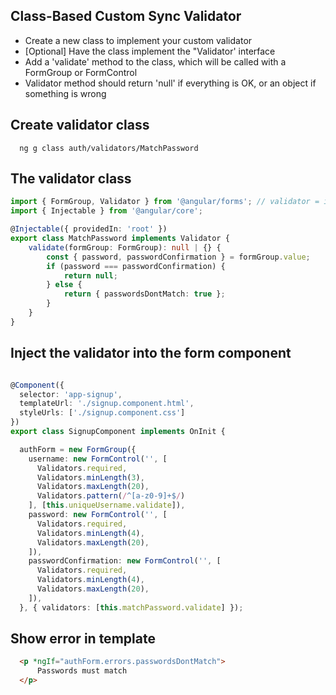 ## Class-Based Custom Sync Validator
- Create a new class to implement your custom validator
- [Optional] Have the class implement the "Validator' interface
- Add a 'validate' method to the class, which will be called with a FormGroup or FormControl
- Validator method should return 'null' if everything is OK, or an object if something is wrong

## Create validator class
```
  ng g class auth/validators/MatchPassword
```

## The validator class
```ts
import { FormGroup, Validator } from '@angular/forms'; // validator = interface
import { Injectable } from '@angular/core';

@Injectable({ providedIn: 'root' })
export class MatchPassword implements Validator {
    validate(formGroup: FormGroup): null | {} {
        const { password, passwordConfirmation } = formGroup.value;
        if (password === passwordConfirmation) {
            return null;
        } else {
            return { passwordsDontMatch: true };
        }
    }
}
```

## Inject the validator into the form component
```ts

@Component({
  selector: 'app-signup',
  templateUrl: './signup.component.html',
  styleUrls: ['./signup.component.css']
})
export class SignupComponent implements OnInit {

  authForm = new FormGroup({
    username: new FormControl('', [
      Validators.required,
      Validators.minLength(3),
      Validators.maxLength(20),
      Validators.pattern(/^[a-z0-9]+$/)
    ], [this.uniqueUsername.validate]),
    password: new FormControl('', [
      Validators.required,
      Validators.minLength(4),
      Validators.maxLength(20),
    ]),
    passwordConfirmation: new FormControl('', [
      Validators.required,
      Validators.minLength(4),
      Validators.maxLength(20),
    ]),
  }, { validators: [this.matchPassword.validate] });
```

## Show error in template
```html
  <p *ngIf="authForm.errors.passwordsDontMatch">
      Passwords must match
  </p>
```

